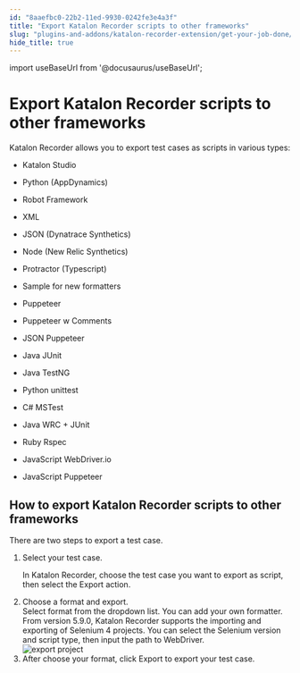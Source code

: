 ```yaml
---
id: "8aaefbc0-22b2-11ed-9930-0242fe3e4a3f"
title: "Export Katalon Recorder scripts to other frameworks"
slug: "plugins-and-addons/katalon-recorder-extension/get-your-job-done/export-scenarios/export-katalon-recorder-scripts-to-other-frameworks"
hide_title: true
---
```

import useBaseUrl from '@docusaurus/useBaseUrl';


# <a id="id" class="anchor_top_offset"/><a id="ariaid-title1" class="anchor_top_offset"/>Export Katalon Recorder scripts to other frameworks

<div xmlns="http://www.w3.org/1999/xhtml" className="p">Katalon Recorder allows you to export test cases as scripts in various types:<ul className="ul"><li className="li"><p className="p">Katalon Studio</p></li><li className="li"><p className="p">Python (AppDynamics)</p></li><li className="li"><p className="p">Robot Framework</p></li><li className="li"><p className="p">XML</p></li><li className="li"><p className="p">JSON (Dynatrace Synthetics)</p></li><li className="li"><p className="p">Node (New Relic Synthetics)</p></li><li className="li"><p className="p"> Protractor (Typescript)</p></li><li className="li"><p className="p">Sample for new formatters</p></li><li className="li"><p className="p">Puppeteer</p></li><li className="li"><p className="p">Puppeteer w Comments</p></li><li className="li">JSON Puppeteer</li><li className="li"><p className="p">Java JUnit</p></li><li className="li"><p className="p">Java TestNG</p></li><li className="li"><p className="p">Python unittest</p></li><li className="li"><p className="p"> C# MSTest</p></li><li className="li"><p className="p">Java WRC + JUnit</p></li><li className="li"><p className="p">Ruby Rspec</p></li><li className="li"><p className="p">JavaScript WebDriver.io</p></li><li className="li"><p className="p">JavaScript Puppeteer</p></li></ul></div>

## <a id="task-8437" class="anchor_top_offset"/>How to export Katalon Recorder scripts to other frameworks

<section xmlns="http://www.w3.org/1999/xhtml" className="section context">There are two steps to export a test case.</section> 
<ol xmlns="http://www.w3.org/1999/xhtml" className="ol steps"><li className="li step stepexpand"><span className="ph cmd">Select your test case.</span><div className="itemgroup info"><p className="p">In Katalon Recorder, choose the test case you want to export as         script, then select the <span className="ph uicontrol">Export</span> action.</p></div></li><li className="li step stepexpand"><span className="ph cmd">Choose a format and export.</span><div className="itemgroup info">Select format from the dropdown list. You can add your own       formatter.</div><div className="itemgroup info">From version 5.9.0, Katalon Recorder supports the importing and exporting of Selenium 4 projects. You can select the Selenium version and script type, then input the path to WebDriver.</div><div className="itemgroup info"><img className="image" src={useBaseUrl("/8ab1bae0-22b2-11ed-9930-0242fe3e4a3f.jpeg")} alt="export project" /></div></li><li className="li step stepexpand"><span className="ph cmd">After choose your format, click <span className="ph uicontrol">Export</span> to       export your test case.</span></li></ol> 
